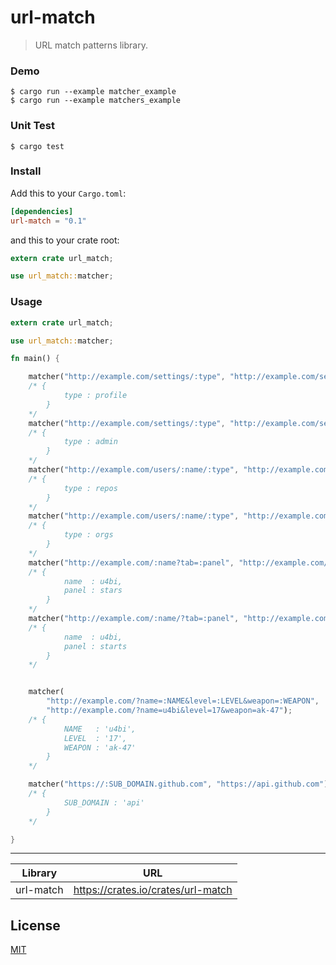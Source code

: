 # url-match
> URL match patterns library.

### Demo

```shell
$ cargo run --example matcher_example
$ cargo run --example matchers_example
```

### Unit Test

```shell
$ cargo test
```

### Install

Add this to your `Cargo.toml`:

```toml
[dependencies]
url-match = "0.1"
```

and this to your crate root:
```rust
extern crate url_match;

use url_match::matcher;
```


### Usage

```rust
extern crate url_match;

use url_match::matcher;

fn main() {

    matcher("http://example.com/settings/:type", "http://example.com/settings/profile");
    /* { 
            type : profile
        }
    */
    matcher("http://example.com/settings/:type", "http://example.com/settings/admin");
    /* {
            type : admin
        }
    */
    matcher("http://example.com/users/:name/:type", "http://example.com/users/u4bi/repos");
    /* { 
            type : repos
        }
    */
    matcher("http://example.com/users/:name/:type", "http://example.com/users/u4bi/orgs");
    /* {
            type : orgs
        }
    */
    matcher("http://example.com/:name?tab=:panel", "http://example.com/u4bi?tab=stars");
    /* { 
            name  : u4bi,
            panel : stars
        }
    */
    matcher("http://example.com/:name/?tab=:panel", "http://example.com/u4bi/?tab=stars");
    /* { 
            name  : u4bi,
            panel : starts
        }
    */


    matcher(
        "http://example.com/?name=:NAME&level=:LEVEL&weapon=:WEAPON",
        "http://example.com/?name=u4bi&level=17&weapon=ak-47");
    /* { 
            NAME   : 'u4bi', 
            LEVEL  : '17', 
            WEAPON : 'ak-47'
        }
    */

    matcher("https://:SUB_DOMAIN.github.com", "https://api.github.com");
    /* { 
            SUB_DOMAIN : 'api'
        }
    */

}
```

___

 | Library                | URL                                                  |
 |------------------------|------------------------------------------------------|
 | url-match              | https://crates.io/crates/url-match                   |

## License
[MIT](LICENSE)
